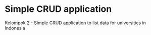 # Simple CRUD application
Kelompok 2 - Simple CRUD application to list data for universities in Indonesia

